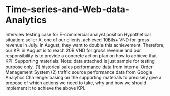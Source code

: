 # Time-series-and-Web-data-Analytics
Interview testing case for E-commercial analyst position
Hypothetical situation: seller A, one of our clients, achieved 10Bils+ VND for gross revenue in July. In August, they want to double this achievement. Therefore, our KPI in August is to reach 20B VND for gross revenue and our responsibility is to provide a concrete action plan on how to achieve that KPI.
Supporting materials: 
Note: data attached is just sample for testing purpose only.
(1) historical sales performance data from internal Order Management System
(2) traffic source performance data from Google Analytics
Challenge: basing on the supporting materials to precisely give a propose of which actions we need to take, why and how we should implement it to achieve the above KPI.
